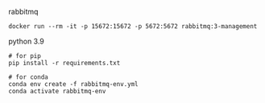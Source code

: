 rabbitmq
```
docker run --rm -it -p 15672:15672 -p 5672:5672 rabbitmq:3-management
```

python 3.9

```
# for pip
pip install -r requirements.txt
```

```
# for conda
conda env create -f rabbitmq-env.yml
conda activate rabbitmq-env
```